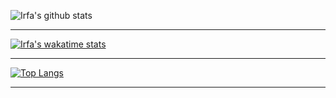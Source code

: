 
<p align="center">
  
![Irfa's github stats](https://github-readme-stats.vercel.app/api?username=irfaardy&show_icons=true&bg_color=30,159957,155799&title_color=fff&text_color=fff&count_private=true)

  </p>


* * *
[![Irfa's wakatime stats](https://github-readme-stats.vercel.app/api/wakatime?username=irfaardy)](https://github.com/anuraghazra/github-readme-stats)
* * *
<p align="center">
  
[![Top Langs](https://github-readme-stats.vercel.app/api/top-langs/?username=irfaardy&show_icons=true)](https://github.com/irfaardy)
  
  </p>

___

